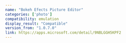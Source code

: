 ```yaml
---
name: "Bokeh Efects Picture Editor"
categories: ['photo']
compatibility: emulation
display_result: "Compatible"
version_from: "1.0.7.0"
link: https://apps.microsoft.com/detail/9NBLGGH5KPF2
---
```

